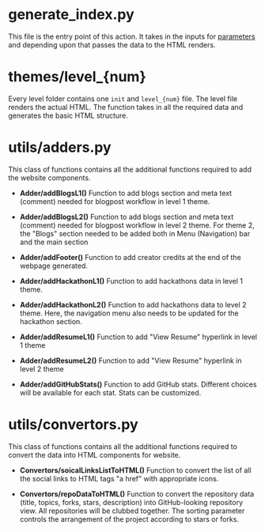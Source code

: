# generate_index.py

This file is the entry point of this action. It takes in the inputs for [parameters](./pages/Git-Actions-Parameters) and depending upon that passes the data to the HTML renders.

# themes/level_{num}

Every level folder contains one `init` and `level_{num}` file. The level file renders the actual HTML. The function takes in all the required data and generates the basic HTML structure.

# utils/adders.py
This class of functions contains all the additional functions required to add the website components.

- **Adder/addBlogsL1()**
Function to add blogs section and meta text (comment) needed for blogpost workflow in level 1 theme.

- **Adder/addBlogsL2()**
Function to add blogs section and meta text (comment) needed for blogpost workflow in level 2 theme.  For theme 2, the "Blogs" section needed to be added both in Menu (Navigation) bar and the main section  

- **Adder/addFooter()**
Function to add creator credits at the end of the webpage generated. 

- **Adder/addHackathonL1()**
Function to add hackathons data in level 1 theme.

- **Adder/addHackathonL2()**
Function to add hackathons data to level 2 theme. Here, the navigation menu also needs to be updated for the hackathon section.

- **Adder/addResumeL1()**
Function to add "View Resume" hyperlink in level 1 theme

- **Adder/addResumeL2()**
Function to add "View Resume" hyperlink in level 2 theme

- **Adder/addGitHubStats()**
Function to add GitHub stats. Different choices will be available for each stat. Stats can be customized.

# utils/convertors.py
This class of functions contains all the additional functions required to convert the data into
HTML components for website.

- **Convertors/soicalLinksListToHTML()** 
Function to convert the list of all the social links to HTML tags "a href" with appropriate icons.

- **Convertors/repoDataToHTML()** 
Function to convert the repository data (title, topics, forks, stars, description) into GitHub-looking repository view. All repositories will be clubbed together. The sorting parameter controls the arrangement of the project according to stars or forks.
